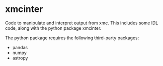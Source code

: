 # xmcinter
Code to manipulate and interpret output from xmc.  This includes some IDL code, along with the python package xmcinter.

The python package requires the following third-party packages:
- pandas
- numpy
- astropy